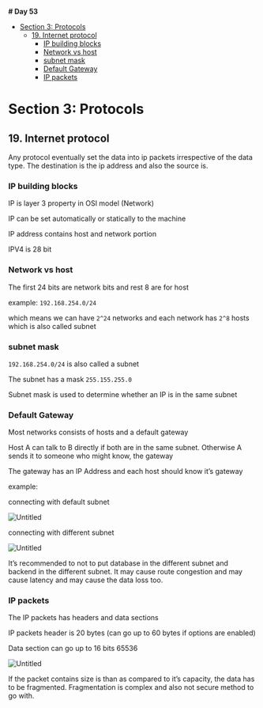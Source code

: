 **# Day 53**

- [Section 3: Protocols](#section-3-protocols)
  - [19. Internet protocol](#19-internet-protocol)
    - [IP building blocks](#ip-building-blocks)
    - [Network vs host](#network-vs-host)
    - [subnet mask](#subnet-mask)
    - [Default Gateway](#default-gateway)
    - [IP packets](#ip-packets)

# Section 3: Protocols

## 19. Internet protocol

Any protocol eventually set the data into ip packets irrespective of the data type. The destination is the ip address and also the source is.

### IP building blocks

IP is layer 3 property in OSI model (Network)

IP can be set automatically or statically to the machine

IP address contains host and network portion

IPV4 is 28 bit

### Network vs host

The first 24 bits are network bits and rest 8 are for host

example: `192.168.254.0/24`

which means we can have `2^24` networks and each network has `2^8` hosts which is also called subnet

### subnet mask

`192.168.254.0/24` is also called a subnet

The subnet has a mask `255.155.255.0`

Subnet mask is used to determine whether an IP is in the same subnet

### Default Gateway

Most networks consists of hosts and a default gateway

Host A can talk to B directly if both are in the same subnet. Otherwise A sends it to someone who might know, the gateway

The gateway has an IP Address and each host should know it’s gateway

example:

connecting with default subnet

![Untitled](https://github.com/pankaj485/60daysoflearning/assets/61234787/964139f9-2e4c-4657-9d3a-7d6d9a42e9df)

connecting with different subnet

![Untitled](https://github.com/pankaj485/60daysoflearning/assets/61234787/e4ea5645-9d20-4bad-91a6-9112e07efbd3)

It’s recommended to not to put database in the different subnet and backend in the different subnet. It may cause route congestion and may cause latency and may cause the data loss too.

### IP packets

The IP packets has headers and data sections

IP packets header is 20 bytes (can go up to 60 bytes if options are enabled)

Data section can go up to 16 bits 65536

![Untitled](https://github.com/pankaj485/60daysoflearning/assets/61234787/85db9675-0cd3-4541-8646-44825db5d322)

If the packet contains size is than as compared to it’s capacity, the data has to be fragmented. Fragmentation is complex and also not secure method to go with.

